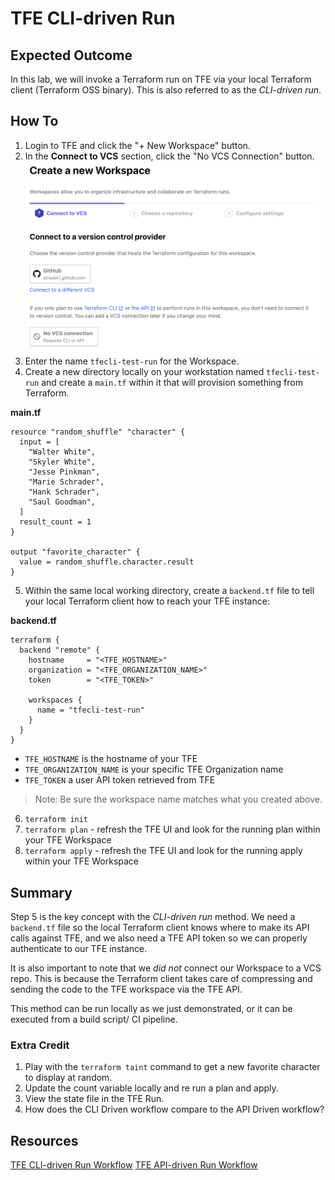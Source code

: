 # TFE CLI-driven Run

## Expected Outcome

In this lab, we will invoke a Terraform run on TFE via your local Terraform client (Terraform OSS binary). This is also referred to as the _CLI-driven run_.


## How To

1. Login to TFE and click the "+ New Workspace" button.
2. In the **Connect to VCS** section, click the "No VCS Connection" button.
![](img/tfe-cli-new-workspace.png)
3. Enter the name `tfecli-test-run` for the Workspace.
4. Create a new directory locally on your workstation named `tfecli-test-run` and create a `main.tf` within it that will provision something from Terraform.

**main.tf**
```
resource "random_shuffle" "character" {
  input = [
    "Walter White",
    "Skyler White",
    "Jesse Pinkman",
    "Marie Schrader",
    "Hank Schrader",
    "Saul Goodman",
  ]
  result_count = 1
}

output "favorite_character" {
  value = random_shuffle.character.result
}
```

5. Within the same local working directory, create a `backend.tf` file to tell your local Terraform client how to reach your TFE instance:

**backend.tf**
```
terraform {
  backend "remote" {
    hostname     = "<TFE_HOSTNAME>"
    organization = "<TFE_ORGANIZATION_NAME>"
    token        = "<TFE_TOKEN>"

    workspaces {
      name = "tfecli-test-run"
    }
  }
}
```

- `TFE_HOSTNAME` is the hostname of your TFE
- `TFE_ORGANIZATION_NAME` is your specific TFE Organization name
- `TFE_TOKEN` a user API token retrieved from TFE

> Note: Be sure the workspace name matches what you created above.

6. `terraform init`
7. `terraform plan` - refresh the TFE UI and look for the running plan within your TFE Workspace
8. `terraform apply` - refresh the TFE UI and look for the running apply within your TFE Workspace


## Summary

Step 5 is the key concept with the _CLI-driven run_ method. We need a `backend.tf` file so the local Terraform client knows where to make its API calls against TFE, and we also need a TFE API token so we can properly authenticate to our TFE instance.  

It is also important to note that we _did not_ connect our Workspace to a VCS repo.  This is because the Terraform client takes care of compressing and sending the code to the TFE workspace via the TFE API.

This method can be run locally as we just demonstrated, or it can be executed from a build script/ CI pipeline.

### Extra Credit

1. Play with the `terraform taint` command to get a new favorite character to display at random.
2. Update the count variable locally and re run a plan and apply.
3. View the state file in the TFE Run.
4. How does the CLI Driven workflow compare to the API Driven workflow?

## Resources

[TFE CLI-driven Run Workflow](https://www.terraform.io/docs/cloud/run/cli.html)
[TFE API-driven Run Workflow](https://www.terraform.io/docs/cloud/run/api.html)